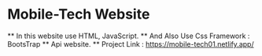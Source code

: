 # Mobile-Tech Website
** In this website use HTML, JavaScript.
** And Also Use Css Framework : BootsTrap
** Api website.
** Project Link : https://mobile-tech01.netlify.app/
